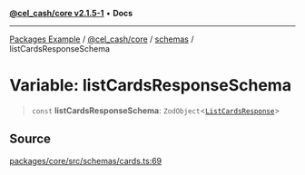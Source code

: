 [**@cel_cash/core v2.1.5-1**](../../README.md) • **Docs**

***

[Packages Example](../../../../README.md) / [@cel\_cash/core](../../README.md) / [schemas](../README.md) / listCardsResponseSchema

# Variable: listCardsResponseSchema

> `const` **listCardsResponseSchema**: `ZodObject`\<[`ListCardsResponse`](../../index/type-aliases/ListCardsResponse.md)\>

## Source

[packages/core/src/schemas/cards.ts:69](https://github.com/Pyxlab/celcash/blob/a34e89ae69c9dcb41ba66226cb05c8c8b83b7cf4/packages/core/src/schemas/cards.ts#L69)
